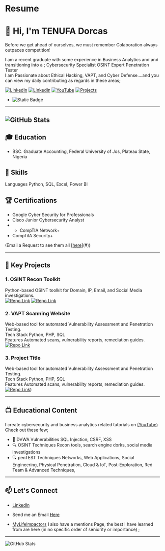 # Resume


# 👋 Hi, I'm TENUFA Dorcas
Before we get ahead of ourselves, we must remember Colaboration always outpaces competition!

I am a recent graduate with some experience in Business Analytics and and transitioning into a ;
Cybersecurity Specialist  OSINT Expert  Penetration Tester  
I am Passionate about Ethical Hacking, VAPT, and Cyber Defense....and you can view my daily contributing as regards in these areas;

[![LinkedIn](httpsimg.shields.iobadgeLinkedIn-Connect-bluestyle=flat&logo=linkedin)](httpslinkedin.cominyourprofile)
[![LinkedIn](httpsimg.shields.iobadgeLinkedIn-Connect-bluestyle=flat&logo=linkedin)](httpswww.linkedin.cominighoruepaul)
[![YouTube](httpsimg.shields.iobadgeYouTube-Subscribe-redstyle=flat&logo=youtube)](httpswww.youtube.com@JohnPaulIghorue)
[![Projects](httpsimg.shields.iobadge📄-View_Projects-green)](httpsyourresumelink.com)
- ![Static Badge](httpsimg.shields.iobadgeCreate_any_textBadge_you_like_today-Click_Here-red)




---  



![GitHub Stats](httpsgithub-readme-stats.vercel.appapiusername=Xbox2020&show_icons=true&theme=radical)
---


## 🎓 Education
- BSC. Graduate Accounting, Federal University of Jos, Plateau State, Nigeria


## 🔧 Skills
Languages Python, SQL, Excel, Power BI  

## 🏆 Certifications
- Google Cyber Security for Professionals
- Cisco Junior Cybersecurity Analyst
- - CompTIA Network+
- CompTiIA Security+



(Email a Request to see them all [[here](httpbit.ly4euDiea)](#))

---

## 🚀 Key Projects

### 1. OSINT Recon Toolkit
Python-based OSINT toolkit for Domain, IP, Email, and Social Media investigations.  
[![Repo Link](httpsimg.shields.iobadge🔗-Repository-black)](httpsgithub.compath1886osint-toolkit)
[![Repo Link](httpsimg.shields.iobadge🔗-Repository&StepByStepWalkThrough-black)](httpsgithub.comXbox2020Cyber-OSINT-Recon-Toolkit)

### 2. VAPT Scanning Website
Web-based tool for automated Vulnerability Assessment and Penetration Testing.  
Tech Stack Python, PHP, SQL  
Features Automated scans, vulnerability reports, remediation guides.  
[![Repo Link](httpsimg.shields.iobadge🔗-Repository-black)](httpsgithub.compath1886vapt-scanner-link-from-Repositories-URL)


### 3. Project Title
Web-based tool for automated Vulnerability Assessment and Penetration Testing.  
Tech Stack Python, PHP, SQL  
Features Automated scans, vulnerability reports, remediation guides.  
[![Repo Link](httpsimg.shields.iobadge🔗-Repository-black)](https://github.com/Deenalyst567/Flask-Vulnerability-Audit-Hardening-Project))



---

## 📺 Educational Content
I create cybersecurity and business analytics related tutorials on [(YouTube)](httpswww.youtube.com@JohnPaulIghorue)  
Check out these few;
- 🎥 DVWA Vulnerabilities SQL Injection, CSRF, XSS
- 🔍 OSINT Techniques Recon tools, search engine dorks, social media investigations
- 🔍 penTEST Techniques Networks, Web Applications, Social Engineering, Physical Penetration, Cloud & IoT, Post-Exploration, Red Team & Advanced Techniques,  

---

## 📫 Let's Connect
- [LinkedIn](httpswww.linkedin.cominighoruepaul)
- Send me an Email [Here](httpbit.ly4euDiea)

- [MyLifeImpactors](httpsgithub.comXbox2020Diary-of-Works)  I also have a mentions Page, the best I have learned from are here (in no specific order of seniority or importance) ;
   




---
![GitHub Stats](httpsgithub-readme-stats.vercel.appapiusername=Xbox2020&show_icons=true&theme=radical)
